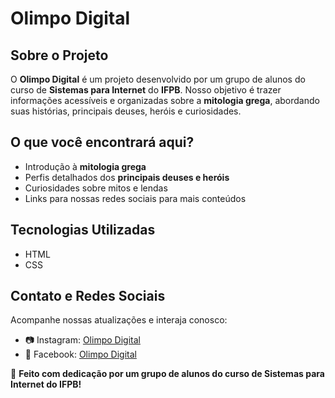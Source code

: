 # Olimpo Digital

## Sobre o Projeto
O **Olimpo Digital** é um projeto desenvolvido por um grupo de alunos do curso de **Sistemas para Internet** do **IFPB**. Nosso objetivo é trazer informações acessíveis e organizadas sobre a **mitologia grega**, abordando suas histórias, principais deuses, heróis e curiosidades.

## O que você encontrará aqui?
- Introdução à **mitologia grega**
- Perfis detalhados dos **principais deuses e heróis**
- Curiosidades sobre mitos e lendas
- Links para nossas redes sociais para mais conteúdos

## Tecnologias Utilizadas
- HTML
- CSS

## Contato e Redes Sociais
Acompanhe nossas atualizações e interaja conosco:
- 📷 Instagram: [Olimpo Digital](#)
- 📘 Facebook: [Olimpo Digital](#)


📌 **Feito com dedicação por um grupo de alunos do curso de Sistemas para Internet do IFPB!**
